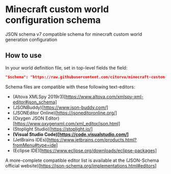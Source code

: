 # Minecraft custom world configuration schema
JSON schema v7 compatible schema for minecraft custom world generation configuration

## How to use

In your world definition file, set in top-level fields the field:

```json
"$schema": "https://raw.githubusercontent.com/citorva/minecraft-custom-generator-data-structure/master/1.16/20w21a.json"
```

Schema files are compatible with these following text-editors:
 * (Altova XMLSpy 2019r3)[https://www.altova.com/xmlspy-xml-editor#json_schema]
 * (JSONBuddy)[https://www.json-buddy.com/]
 * (JSONEditor Online)[https://jsoneditoronline.org/]
 * (Oxygen JSON Editor)[https://www.oxygenxml.com/xml_editor/json.html]
 * (Stoplight Studio)[https://stoplight.io/]
 * **(Visual Studio Code)[https://code.visualstudio.com/]**
 * (JetBrains IDEs)[https://www.jetbrains.com/products.html?fromMenu#type=ide]
 * (Eclipse IDE)[https://www.eclipse.org/downloads/eclipse-packages]
 
A more-complete compatible editor list is available at the (JSON-Schema official website)[https://json-schema.org/implementations.html#editors]
